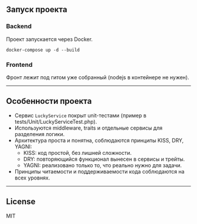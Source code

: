 ## Запуск проекта

### Backend
Проект запускается через Docker.

```
docker-compose up -d --build
```

### Frontend
Фронт лежит под гитом уже собранный (nodejs в контейнере не нужен).

---

## Особенности проекта

- Сервис `LuckyService` покрыт unit-тестами (пример в tests/Unit/LuckyServiceTest.php).
- Используются middleware, traits и отдельные сервисы для разделения логики.
- Архитектура проста и понятна, соблюдаются принципы KISS, DRY, YAGNI:
    - KISS: код простой, без лишней сложности.
    - DRY: повторяющийся функционал вынесен в сервисы и трейты.
    - YAGNI: реализовано только то, что реально нужно для задачи.
- Принципы читаемости и поддерживаемости кода соблюдаются на всех уровнях.

---

## License

MIT

